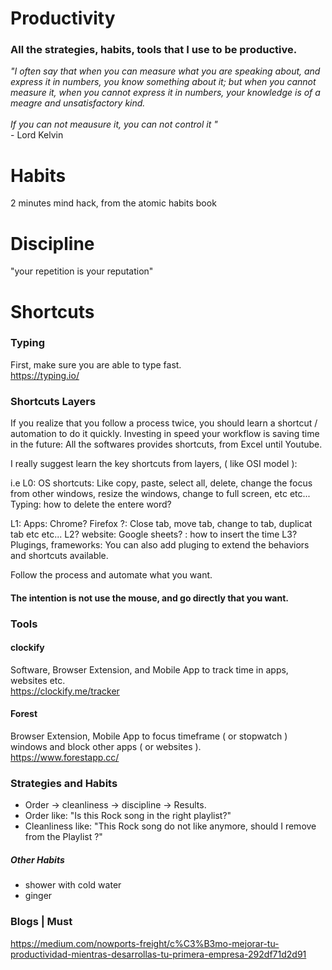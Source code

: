 # Productivity
### All the strategies, habits, tools that I use to be productive.


_"I often say that when you can measure what you are speaking about, 
and express it in numbers, 
you know something about it; 
but when you cannot measure it, 
when you cannot express it in numbers, 
your knowledge is of a meagre and unsatisfactory kind.
<br>
<br>
If you can not meausure it, you can not control it "_
<br>
\- Lord Kelvin

# Habits
2 minutes mind hack, from the atomic habits book

# Discipline
"your repetition is your reputation"

# Shortcuts

### Typing
First, make sure you are able to type fast.
<br>
https://typing.io/
<br>

### Shortcuts Layers
If you realize that you follow a process twice, you should learn a shortcut / automation to do it quickly.
Investing in speed your workflow is saving time in the future:
All the softwares provides shortcuts, from Excel until Youtube. 

I really suggest learn the key shortcuts from layers, ( like OSI model ):

i.e
L0: OS shortcuts: Like copy, paste, select all, delete, change the focus from other windows, resize the windows, change to full screen, etc etc...
Typing: how to delete the entere word?

L1: Apps: Chrome? Firefox ?: Close tab, move tab, change to tab, duplicat tab etc etc...
L2? website: Google sheets? : how to insert the time
L3? Plugings, frameworks:  You can also add pluging to extend the behaviors and shortcuts available.

Follow the process and automate what you want.


#### The intention is not use the mouse, and go directly that you want.

### Tools

#### clockify
Software, Browser Extension, and Mobile App to track time in apps, websites etc.
<br>
https://clockify.me/tracker


#### Forest
Browser Extension, Mobile App to focus timeframe ( or stopwatch ) windows and block other apps ( or websites ).
<br>
https://www.forestapp.cc/


### Strategies and Habits
* Order -> cleanliness -> discipline -> Results.
* Order like: "Is this Rock song in the right playlist?"
* Cleanliness like: "This Rock song do not like anymore, should I remove from the Playlist ?"

##### Other Habits
* shower with cold water
* ginger


### Blogs | Must
https://medium.com/nowports-freight/c%C3%B3mo-mejorar-tu-productividad-mientras-desarrollas-tu-primera-empresa-292df71d2d91
